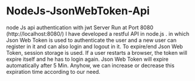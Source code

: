# NodeJs-JsonWebToken-Api
node Js api authentication with jwt
Server Run at Port 8080     (http://localhost:8080/)
I have developed a restful API in node.js .
in which Json Web Token is used to authenticate the user and a new user can register in it and can also login and logout in it.
To expire/end Json Web Token, session storage is used. If a user restarts a browser, the token will expire itself and he has to login again. 
Json Web Token will expire automatically after 5 Min. Anyhow, we can increase or decrease this expiration time according to our need.
